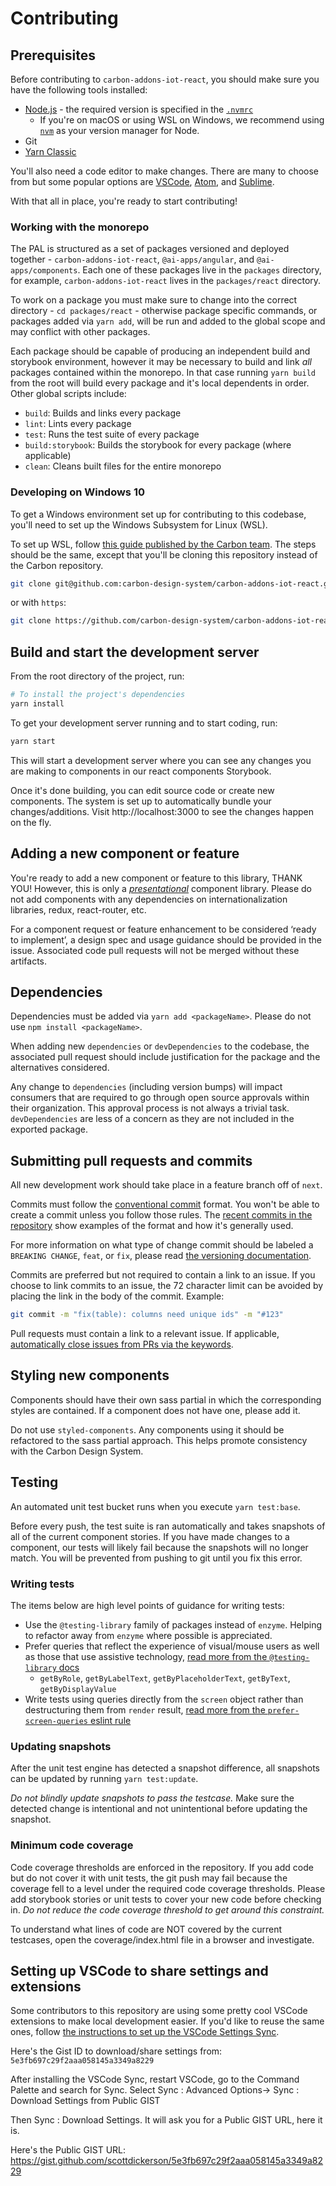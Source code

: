 # Contributing

## Prerequisites

Before contributing to `carbon-addons-iot-react`, you should make sure you have
the following tools installed:

- [Node.js](https://nodejs.org/en/download/) - the required version is specified
  in the [`.nvmrc`](/.nvmrc)
  - If you're on macOS or using WSL on Windows, we recommend using
    [`nvm`](https://github.com/nvm-sh/nvm) as your version manager for Node.
- Git
- [Yarn Classic](https://classic.yarnpkg.com/en/docs/install)

You'll also need a code editor to make changes. There are many to choose from
but some popular options are [VSCode](https://code.visualstudio.com/),
[Atom](https://atom.io), and [Sublime](https://www.sublimetext.com/).

With that all in place, you're ready to start contributing!

### Working with the monorepo

The PAL is structured as a set of packages versioned and deployed together - `carbon-addons-iot-react`, `@ai-apps/angular`, and `@ai-apps/components`. Each one of these packages live in the `packages` directory, for example, `carbon-addons-iot-react` lives in the `packages/react` directory.

To work on a package you must make sure to change into the correct directory - `cd packages/react` - otherwise package specific commands, or packages added via `yarn add`, will be run and added to the global scope and may conflict with other packages.

Each package should be capable of producing an independent build and storybook environment, however it may be necessary to build and link _all_ packages contained within the monorepo. In that case running `yarn build` from the root will build every package and it's local dependents in order. Other global scripts include:

- `build`: Builds and links every package
- `lint`: Lints every package
- `test`: Runs the test suite of every package
- `build:storybook`: Builds the storybook for every package (where applicable)
- `clean`: Cleans built files for the entire monorepo

### Developing on Windows 10

To get a Windows environment set up for contributing to this codebase, you'll
need to set up the Windows Subsystem for Linux (WSL).

To set up WSL, follow
[this guide published by the Carbon team](https://github.com/carbon-design-system/carbon/blob/master/docs/guides/setup/windows.md).
The steps should be the same, except that you'll be cloning this repository
instead of the Carbon repository.

```sh
git clone git@github.com:carbon-design-system/carbon-addons-iot-react.git
```

or with `https`:

```sh
git clone https://github.com/carbon-design-system/carbon-addons-iot-react.git
```

## Build and start the development server

From the root directory of the project, run:

```sh
# To install the project's dependencies
yarn install
```

To get your development server running and to start coding, run:

```sh
yarn start
```

This will start a development server where you can see any changes you are
making to components in our react components Storybook.

Once it's done building, you can edit source code or create new components. The
system is set up to automatically bundle your changes/additions. Visit
http://localhost:3000 to see the changes happen on the fly.

## Adding a new component or feature

You're ready to add a new component or feature to this library, THANK YOU!
However, this is only a
[_presentational_](https://medium.com/@dan_abramov/smart-and-dumb-components-7ca2f9a7c7d0)
component library. Please do not add components with any dependencies on
internationalization libraries, redux, react-router, etc.

For a component request or feature enhancement to be considered ‘ready to
implement’, a design spec and usage guidance should be provided in the issue.
Associated code pull requests will not be merged without these artifacts.

## Dependencies

Dependencies must be added via `yarn add <packageName>`. Please do not use
`npm install <packageName>`.

When adding new `dependencies` or `devDependencies` to the codebase, the
associated pull request should include justification for the package and the
alternatives considered.

Any change to `dependencies` (including version bumps) will impact consumers
that are required to go through open source approvals within their organization.
This approval process is not always a trivial task. `devDependencies` are less
of a concern as they are not included in the exported package.

## Submitting pull requests and commits

All new development work should take place in a feature branch off of `next`.

Commits must follow the
[conventional commit](https://www.conventionalcommits.org/en/v1.0.0-beta.2/#summary)
format. You won't be able to create a commit unless you follow those rules. The
[recent commits in the repository](https://github.com/carbon-design-system/carbon-addons-iot-react/commits/master)
show examples of the format and how it's generally used.

For more information on what type of change commit should be labeled a
`BREAKING CHANGE`, `feat`, or `fix`, please read
[the versioning documentation](https://github.com/carbon-design-system/carbon-addons-iot-react/blob/master/docs/guides/versioning.md).

Commits are preferred but not required to contain a link to an issue. If you
choose to link commits to an issue, the 72 character limit can be avoided by
placing the link in the body of the commit. Example:

```sh
git commit -m "fix(table): columns need unique ids" -m "#123"
```

Pull requests must contain a link to a relevant issue. If applicable,
[automatically close issues from PRs via the keywords](https://help.github.com/en/articles/closing-issues-using-keywords).

## Styling new components

Components should have their own sass partial in which the corresponding styles
are contained. If a component does not have one, please add it.

Do not use `styled-components`. Any components using it should be refactored to
the sass partial approach. This helps promote consistency with the Carbon Design
System.

## Testing

An automated unit test bucket runs when you execute `yarn test:base`.

Before every push, the test suite is ran automatically and takes snapshots of
all of the current component stories. If you have made changes to a component,
our tests will likely fail because the snapshots will no longer match. You will
be prevented from pushing to git until you fix this error.

### Writing tests

The items below are high level points of guidance for writing tests:

- Use the `@testing-library` family of packages instead of `enzyme`. Helping to
  refactor away from `enzyme` where possible is appreciated.
- Prefer queries that reflect the experience of visual/mouse users as well as
  those that use assistive technology,
  [read more from the `@testing-library` docs](https://testing-library.com/docs/guide-which-query)
  - `getByRole`, `getByLabelText`, `getByPlaceholderText`, `getByText`,
    `getByDisplayValue`
- Write tests using queries directly from the `screen` object rather than
  destructuring them from `render` result,
  [read more from the `prefer-screen-queries` eslint rule](https://github.com/testing-library/eslint-plugin-testing-library/blob/master/docs/rules/prefer-screen-queries.md)

### Updating snapshots

After the unit test engine has detected a snapshot difference, all snapshots can
be updated by running `yarn test:update`.

_Do not blindly update snapshots to pass the testcase._ Make sure the detected
change is intentional and not unintentional before updating the snapshot.

### Minimum code coverage

Code coverage thresholds are enforced in the repository. If you add code but do
not cover it with unit tests, the git push may fail because the coverage fell to
a level under the required code coverage thresholds. Please add storybook
stories or unit tests to cover your new code before checking in. _Do not reduce
the code coverage threshold to get around this constraint._

To understand what lines of code are NOT covered by the current testcases, open
the coverage/index.html file in a browser and investigate.

## Setting up VSCode to share settings and extensions

Some contributors to this repository are using some pretty cool VSCode
extensions to make local development easier. If you'd like to reuse the same
ones, follow
[the instructions to set up the VSCode Settings Sync](http://shanalikhan.github.io/2015/12/15/Visual-Studio-Code-Sync-Settings.html).

Here's the Gist ID to download/share settings from:
`5e3fb697c29f2aaa058145a3349a8229`

After installing the VSCode Sync, restart VSCode, go to the Command Palette and
search for Sync. Select Sync : Advanced Options-> Sync : Download Settings from
Public GIST

Then Sync : Download Settings. It will ask you for a Public GIST URL, here it
is.

Here's the Public GIST URL:
https://gist.github.com/scottdickerson/5e3fb697c29f2aaa058145a3349a8229
